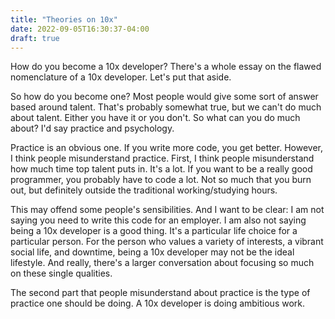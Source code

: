 ```yaml
---
title: "Theories on 10x"
date: 2022-09-05T16:30:37-04:00
draft: true
---
```


How do you become a 10x developer? There's a whole essay on the flawed
nomenclature of a 10x developer. Let's put that aside.

So how do you become one? Most people would give some sort of answer
based around talent. That's probably somewhat true, but we can't do
much about talent. Either you have it or you don't. So what can you do
much about? I'd say practice and psychology.

Practice is an obvious one. If you write more code, you get
better. However, I think people misunderstand practice. First, I think
people misunderstand how much time top talent puts in. It's a lot. If
you want to be a really good programmer, you probably have to code a
lot. Not so much that you burn out, but definitely outside the
traditional working/studying hours.

This may offend some people's sensibilities. And I want to be clear: I
am not saying you need to write this code for an employer. I am also
not saying being a 10x developer is a good thing. It's a particular
life choice for a particular person. For the person who values a
variety of interests, a vibrant social life, and downtime, being a 10x
developer may not be the ideal lifestyle. And really, there's a larger
conversation about focusing so much on these single
qualities.

The second part that people misunderstand about practice is the type
of practice one should be doing. A 10x developer is doing ambitious work.
